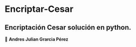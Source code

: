 # Encriptar-Cesar
Encriptación Cesar solución en python.
---
:sparkler: **Andres Julian Grarcia Pérez**
